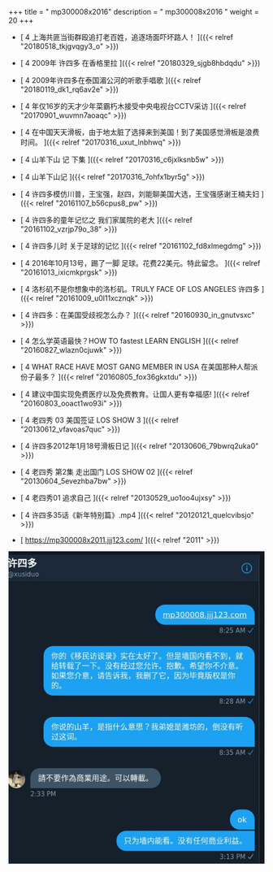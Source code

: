 +++
title = "  mp300008x2016"
description = "  mp300008x2016  "
weight = 20
+++



* [ 4     上海共匪当街群殴追打老百姓，追逐场面吓坏路人！ ]({{< relref "20180518_tkjgvqgy3_o" >}})


* [ 4     2009年 许四多 在香格里拉 ]({{< relref "20180329_sjgb8hbdqdu" >}})


* [ 4     2009年许四多在泰国湄公河的听歌手唱歌 ]({{< relref "20180119_dk1_rq6av2e" >}})


* [ 4     年仅16岁的天才少年菜霸朽木接受中央电视台CCTV采访 ]({{< relref "20170901_wuvmn7aoaqc" >}})


* [ 4     在中国天天滑板，由于地太脏了选择来到美国！到了美国感觉滑板是浪费时间。 ]({{< relref "20170316_uxut_lnbhwq" >}})


* [ 4     山羊下山 记 下集 ]({{< relref "20170316_c6jxlksnb5w" >}})


* [ 4     山羊下山记 ]({{< relref "20170316_7ohfx1byr5g" >}})


* [ 4     许四多模仿川普，王宝强，赵四，刘能聊美国大选，王宝强感谢王楠夫妇 ]({{< relref "20161107_b56cpus8_pw" >}})


* [ 4     许四多的童年记忆之 我们家属院的老大 ]({{< relref "20161102_vzrjp79o_38" >}})


* [ 4     许四多儿时 关于足球的记忆 ]({{< relref "20161102_fd8xlmegdmg" >}})


* [ 4     2016年10月13号，踢了一脚 足球。花费22美元。特此留念。 ]({{< relref "20161013_ixicmkprgsk" >}})


* [ 4     洛杉矶不是你想象中的洛杉矶。TRULY FACE OF  LOS ANGELES 许四多 ]({{< relref "20161009_u0l11xcznqk" >}})


* [ 4     许四多：在美国受歧视怎么办？ ]({{< relref "20160930_in_gnutvsxc" >}})


* [ 4     怎么学英语最快？HOW TO fastest LEARN ENGLISH ]({{< relref "20160827_wlazn0cjuwk" >}})


* [ 4     WHAT RACE HAVE MOST GANG MEMBER IN USA  在美国那种人帮派份子最多？ ]({{< relref "20160805_fox36gkxtdu" >}})


* [ 4     建议中国实现免费医疗以及免费教育。让国人更有幸福感! ]({{< relref "20160803_ooact1wo93i" >}})


* [ 4     老四秀 03 美国签证 LOS SHOW 3 ]({{< relref "20130612_vfavoas7quc" >}})


* [ 4     许四多2012年1月18号滑板日记 ]({{< relref "20130606_79bwrq2uka0" >}})


* [ 4     老四秀 第2集 走出国门  LOS SHOW 02 ]({{< relref "20130604_5evezhba7bw" >}})


* [ 4     老四秀01 追求自己 ]({{< relref "20130529_uo1oo4ujxsy" >}})


* [ 4     许四多35话《新年特别篇》.mp4 ]({{< relref "20120121_quelcvibsjo" >}})


* [  https://mp300008x2011.jjj123.com/  ]({{< relref "2011" >}})

![background.jpg](background.jpg)
